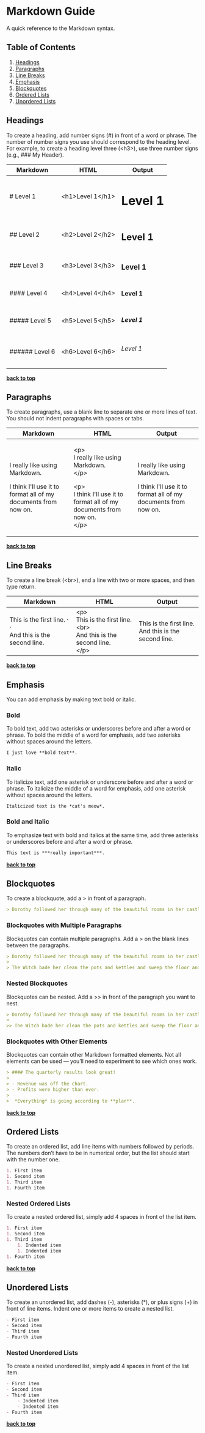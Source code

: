 # Markdown Guide
A quick reference to the Markdown syntax.

## Table of Contents

  1. [Headings](#headings)
  1. [Paragraphs](#paragraphs)
  1. [Line Breaks](#line-breaks)
  1. [Emphasis](#emphasis)
  1. [Blockquotes](#blockquotes)
  1. [Ordered Lists](#ordered-lists)
  1. [Unordered Lists](#unordered-lists)

## <a id="headings"></a>Headings
To create a heading, add number signs (#) in front of a word or phrase. The number of number signs you use
should correspond to the heading level. For example, to create a heading level three (&lt;h3&gt;), use three
number signs (e.g., ### My Header).

| Markdown       | HTML                         | Output           |
| -------------- | ---------------------------- | ---------------- |
| # Level 1      | &lt;h1&gt;Level 1&lt;/h1&gt; | <h1>Level 1</h1> |
| ## Level 2     | &lt;h2&gt;Level 2&lt;/h2&gt; | <h2>Level 1</h2> |
| ### Level 3    | &lt;h3&gt;Level 3&lt;/h3&gt; | <h3>Level 1</h3> |
| #### Level 4   | &lt;h4&gt;Level 4&lt;/h4&gt; | <h4>Level 1</h4> |
| ##### Level 5  | &lt;h5&gt;Level 5&lt;/h5&gt; | <h5>Level 1</h5> |
| ###### Level 6 | &lt;h6&gt;Level 6&lt;/h6&gt; | <h6>Level 1</h6> |

**[back to top](#)**

## <a id="paragraphs"></a>Paragraphs
To create paragraphs, use a blank line to separate one or more lines of text. You should not indent paragraphs
with spaces or tabs.

| Markdown                                                                                                  | HTML                                                                                                                                                            | Output                                                                                                                                                                                                                |
| --------------------------------------------------------------------------------------------------------- | --------------------------------------------------------------------------------------------------------------------------------------------------------------- | --------------------------------------------------------------------------------------------------------------------------------------------------------------------------------------------------------------------- |
| <p>I really like using Markdown.</p><p>I think I'll use it to format all of my documents from now on.</p> | <p>&lt;p&gt;<br>I really like using Markdown.<br>&lt;/p&gt;</p><p>&lt;p&gt;<br>I think I'll use it to format all of my documents from now on.<br>&lt;/p&gt;</p> | <p>I really like using Markdown.</p><p>I think I'll use it to format all of my documents from now on.</p> | <p>I really like using Markdown.</p><p>I think I'll use it to format all of my documents from now on.</p> |

**[back to top](#)**

## <a id="line-breaks"></a>Line Breaks
To create a line break (&lt;br&gt;), end a line with two or more spaces, and then type return.

| Markdown                                                  | HTML                                                                                         | Output                                                  |
| --------------------------------------------------------- | -------------------------------------------------------------------------------------------- | ------------------------------------------------------- |
| This is the first line. · ·<br>And this is the second line. | &lt;p&gt;<br>This is the first line.&lt;br&gt;<br>And this is the second line.<br>&lt;/p&gt; | This is the first line.<br>And this is the second line. |

**[back to top](#)**

## <a id="emphasis"></a>Emphasis
You can add emphasis by making text bold or italic.

### Bold
To bold text, add two asterisks or underscores before and after a word or phrase. To bold the middle of a word for emphasis, add two asterisks without spaces around the letters.

```markdown
I just love **bold text**.
```

### Italic
To italicize text, add one asterisk or underscore before and after a word or phrase. To italicize the middle of a word for emphasis, add one asterisk without spaces around the letters.

```markdown
Italicized text is the *cat's meow*.
```

### Bold and Italic
To emphasize text with bold and italics at the same time, add three asterisks or underscores before and after a word or phrase.

```markdown
This text is ***really important***.
```

**[back to top](#)**

## <a id="blockquotes"></a>Blockquotes
To create a blockquote, add a &gt; in front of a paragraph.

```markdown
> Dorothy followed her through many of the beautiful rooms in her castle.
```

### Blockquotes with Multiple Paragraphs
Blockquotes can contain multiple paragraphs. Add a > on the blank lines between the paragraphs.

```markdown
> Dorothy followed her through many of the beautiful rooms in her castle.
>
> The Witch bade her clean the pots and kettles and sweep the floor and keep the fire fed with wood.
```

### Nested Blockquotes
Blockquotes can be nested. Add a >> in front of the paragraph you want to nest.


```markdown
> Dorothy followed her through many of the beautiful rooms in her castle.
>
>> The Witch bade her clean the pots and kettles and sweep the floor and keep the fire fed with wood.
```

### Blockquotes with Other Elements
Blockquotes can contain other Markdown formatted elements. Not all elements can be used — you’ll need to experiment to see which ones work.

```markdown
> #### The quarterly results look great!
>
> - Revenue was off the chart.
> - Profits were higher than ever.
>
>  *Everything* is going according to **plan**.
```

**[back to top](#)**

## <a id="ordered-lists"></a>Ordered Lists
To create an ordered list, add line items with numbers followed by periods. The numbers don’t have to
be in numerical order, but the list should start with the number one.

```markdown
1. First item
1. Second item
1. Third item
1. Fourth item
```

### Nested Ordered Lists
To create a nested ordered list, simply add 4 spaces in front of the list item.

```markdown
1. First item
1. Second item
1. Third item
    1. Indented item
    1. Indented item
1. Fourth item
```

**[back to top](#)**

## <a id="unordered-lists"></a>Unordered Lists
To create an unordered list, add dashes (-), asterisks (*), or plus signs (+) in front of line items.
Indent one or more items to create a nested list.

```markdown
- First item
- Second item
- Third item
- Fourth item
```

### Nested Unordered Lists
To create a nested unordered list, simply add 4 spaces in front of the list item.

```markdown
- First item
- Second item
- Third item
    - Indented item
    - Indented item
- Fourth item
```

**[back to top](#)**
